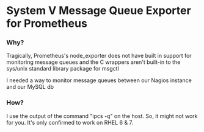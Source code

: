 # System V Message Queue Exporter for Prometheus
### Why?
Tragically, Prometheus's node_exporter does not have built in support for monitoring message queues and the C wrappers aren't built-in to the sys/unix standard library package for msgctl

I needed a way to monitor message queues between our Nagios instance and our MySQL db

### How?
I use the output of the command "ipcs -q" on the host. So, it might not work for you. It's only confirmed to work on RHEL 6 & 7.